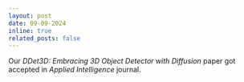 ```yaml
---
layout: post
date: 09-09-2024
inline: true
related_posts: false
---
```


Our *DDet3D: Embracing 3D Object Detector with Diffusion* paper got accepted in *Applied Intelligence* journal.
